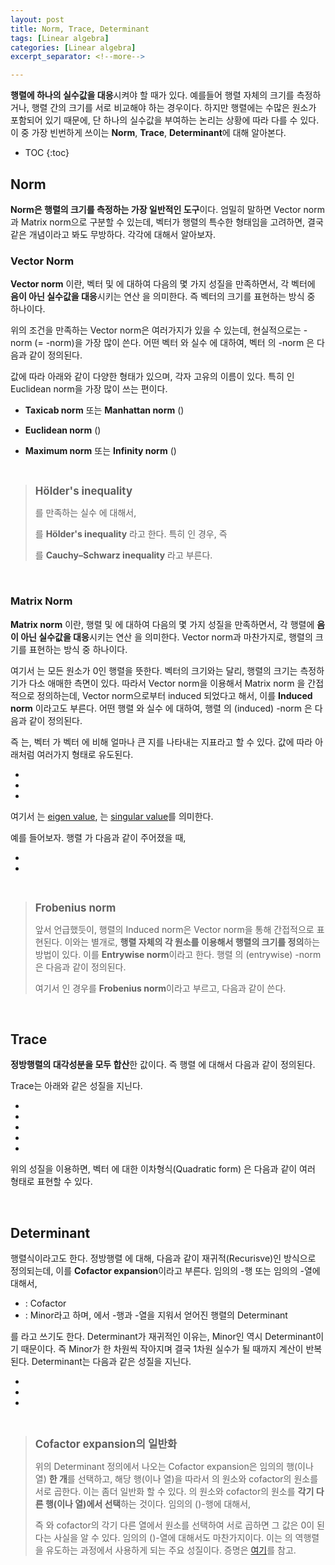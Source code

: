 ```yaml
---
layout: post
title: Norm, Trace, Determinant
tags: [Linear algebra]
categories: [Linear algebra]
excerpt_separator: <!--more-->

---
```


**행렬에 하나의 실수값을 대응**시켜야 할 때가 있다. 예를들어 행렬 자체의 크기를 측정하거나, 행렬 간의 크기를 서로 비교해야 하는 경우이다. 하지만 행렬에는 수많은 원소가 포함되어 있기 때문에, 단 하나의 실수값을 부여하는 논리는 상황에 따라 다를 수 있다. 이 중 가장 빈번하게 쓰이는 **Norm**, **Trace**, **Determinant**에 대해 알아본다. 
<!--more-->

* TOC
{:toc}



## Norm
**Norm은 행렬의 크기를 측정하는 가장 일반적인 도구**이다. 엄밀히 말하면 Vector norm과 Matrix norm으로 구분할 수 있는데, 벡터가 행렬의 특수한 형태임을 고려하면, 결국 같은 개념이라고 봐도 무방하다. 각각에 대해서 알아보자. 

### Vector Norm
**Vector norm** 이란, 벡터 <span><script type="math/tex">\mathbf{x}, \mathbf{y} \in \mathbb{R}^n</script></span> 및 <span><script type="math/tex">\alpha \in \mathbb{R}</script></span>에 대하여 다음의 몇 가지 성질을 만족하면서, 각 벡터에 **음이 아닌 실수값을 대응**시키는 연산 <span><script type="math/tex">\Vert \cdot \Vert: \mathbb{R}^n  \mapsto \mathbb{R}_{\ge 0}</script></span>을 의미한다. 즉 벡터의 크기를 표현하는 방식 중 하나이다. 

<div class="math"><script type="math/tex; mode=display">
\begin{aligned}
\small\it{\text{Triangle inequality}} ~~~&\Vert \mathbf{x}+\mathbf{y} \Vert \le \Vert \mathbf{x} \Vert + \Vert \mathbf{y} \Vert \\
\small\it{\text{Absolutely homogeneous}} ~~~&\Vert \alpha \mathbf{x} \Vert = |\alpha| \Vert \mathbf{x} \Vert \\
\small\it{\text{Positive definite}} ~~~&\Vert \mathbf{x} \Vert = 0 ~\Longleftrightarrow~ \mathbf{x}=\mathbf{0}
\end{aligned}
</script></div>


위의 조건을 만족하는 Vector norm은 여러가지가 있을 수 있는데, 현실적으로는 <span><script type="math/tex">p</script></span>-norm (= <span><script type="math/tex">\ell_p</script></span>-norm)을 가장 많이 쓴다. 어떤 벡터 <span><script type="math/tex">\mathbf{x} = [x_i] \in \mathbb{R}^n</script></span> 와 실수 <span><script type="math/tex">p \ge 1</script></span> 에 대하여, 벡터 <span><script type="math/tex">\mathbf{x}</script></span>의 <span><script type="math/tex">p</script></span>-norm 은 다음과 같이 정의된다. 

<div class="math"><script type="math/tex; mode=display">
\Vert \mathbf{x} \Vert_{p} \equiv \left( \sum_{i} |x_{i} |^p \right)^{1/p} 
</script></div>

<span><script type="math/tex">p</script></span> 값에 따라 아래와 같이 다양한 형태가 있으며, 각자 고유의  이름이 있다. 특히 <span><script type="math/tex">p=2</script></span> 인 Euclidean norm을 가장 많이 쓰는 편이다. 

* **Taxicab norm** 또는 **Manhattan norm** (<span><script type="math/tex">p=1</script></span>)
<div class="math"><script type="math/tex; mode=display">
\Vert \mathbf{x} \Vert_{1} = \sum_{i} |x_{i} |
</script></div>

* **Euclidean norm** (<span><script type="math/tex">p=2</script></span>)
<div class="math"><script type="math/tex; mode=display">
\Vert \mathbf{x} \Vert_{2} = \left( \sum_{i} x_{i}^2 \right)^{1/2} = \sqrt{\mathbf{x}^\mathsf{T} \mathbf{x}}
</script></div>

* **Maximum norm** 또는 **Infinity norm** (<span><script type="math/tex">p \to \infty</script></span>)
<div class="math"><script type="math/tex; mode=display">
\Vert \mathbf{x} \Vert_{\infty} = \max_i |x_i|
</script></div> 


<br/>

> <big>**Hölder's inequality**</big>
> 
><span><script type="math/tex">\frac{1}{p}+\frac{1}{q}=1</script></span>를 만족하는 실수 <span><script type="math/tex">p, ~q \ge 1</script></span>에 대해서, 
><div class="math"><script type="math/tex; mode=display">
|\mathbf{x}^\mathsf{T} \mathbf{y}| \le \Vert \mathbf{x} \Vert_p  \Vert \mathbf{y} \Vert_q
></script></div> 를 **Hölder's inequality** 라고 한다. 특히 <span><script type="math/tex">p=q=2</script></span> 인 경우, 즉 
><div class="math"><script type="math/tex; mode=display">
|\mathbf{x}^\mathsf{T} \mathbf{y}| \le \Vert \mathbf{x} \Vert_2  \Vert \mathbf{y} \Vert_2
></script></div> 를 **Cauchy–Schwarz inequality** 라고 부른다. 

<br/>


### Matrix Norm
**Matrix norm** 이란, 행렬 <span><script type="math/tex">\mathbf{A}, \mathbf{B} \in \mathbb{R}^{n \times m}</script></span> 및 <span><script type="math/tex">\alpha \in \mathbb{R}</script></span>에 대하여 다음의 몇 가지 성질을 만족하면서, 각 행렬에 **음이 아닌 실수값을 대응**시키는 연산 <span><script type="math/tex">\Vert \cdot \Vert: \mathbb{R}^{n \times m}  \mapsto \mathbb{R}_{\ge 0}</script></span>을 의미한다. Vector norm과 마찬가지로, 행렬의 크기를 표현하는 방식 중 하나이다. 

<div class="math"><script type="math/tex; mode=display">
\begin{aligned}
\small\it{\text{Triangle inequality}} ~~~&\Vert \mathbf{A}+\mathbf{B} \Vert \le \Vert \mathbf{A} \Vert + \Vert \mathbf{B} \Vert \\
\small\it{\text{Absolutely homogeneous}} ~~~&\Vert \alpha \mathbf{A} \Vert = |\alpha| \Vert \mathbf{A} \Vert \\
\small\it{\text{Positive definite}} ~~~&\Vert \mathbf{A} \Vert = 0 ~\Longleftrightarrow~ \mathbf{A}=\mathbf{O}
\end{aligned}
</script></div>

여기서 <span><script type="math/tex">\mathbf{O} \in \mathbb{R}^{n \times m}</script></span>는 모든 원소가 0인 행렬을 뜻한다. 벡터의 크기와는 달리, 행렬의 크기는 측정하기가 다소 애매한 측면이 있다. 따라서 Vector norm을 이용해서 Matrix norm 을 간접적으로 정의하는데, Vector norm으로부터 induced 되었다고 해서, 이를 **Induced norm** 이라고도 부른다. 어떤 행렬 <span><script type="math/tex">\mathbf{A} = [a_{ij}] \in \mathbb{R}^{n \times m}</script></span> 와 실수 <span><script type="math/tex">p \ge 1</script></span> 에 대하여, 행렬 <span><script type="math/tex">\mathbf{A}</script></span>의 (induced) <span><script type="math/tex">p</script></span>-norm 은 다음과 같이 정의된다. 


<div class="math"><script type="math/tex; mode=display">
\Vert \mathbf{A} \Vert_{p} \equiv \sup_{\mathbf{x} \ne 0} \frac{\Vert \mathbf{A} \mathbf{x} \Vert_p}{\Vert \mathbf{x} \Vert_p}
</script></div>

즉 <span><script type="math/tex">\Vert \mathbf{A} \Vert_p</script></span> 는, 벡터 <span><script type="math/tex">\mathbf{A} \mathbf{x}</script></span>가 벡터 <span><script type="math/tex">\mathbf{x}</script></span>에 비해 얼마나 큰 지를 나타내는 지표라고 할 수 있다. <span><script type="math/tex">p</script></span> 값에 따라 아래처럼 여러가지 형태로 유도된다. 

* <span><script type="math/tex">\displaystyle \Vert \mathbf{A} \Vert_1 = \max_{1 \le j \le m} \sum_i |a_{ij}|</script></span>
* <span><script type="math/tex">\displaystyle \Vert \mathbf{A} \Vert_\infty = \max_{1 \le i \le n} \sum_j |a_{ij}|</script></span>
* <span><script type="math/tex">\displaystyle \Vert \mathbf{A} \Vert_2 = \sqrt{\lambda_\text{max} (\mathbf{A}^\mathsf{T} \mathbf{A})} = \sigma_{\text{max}}(\mathbf{A})</script></span>

여기서 <span><script type="math/tex">\lambda</script></span>는 [eigen value](https://en.wikipedia.org/wiki/Eigenvalues_and_eigenvectors), <span><script type="math/tex">\sigma</script></span>는 [singular value](https://en.wikipedia.org/wiki/Singular_value)를 의미한다. 

예를 들어보자. 행렬 <span><script type="math/tex">\mathbf{A}</script></span>가 다음과 같이 주어졌을 때, 

<div class="math"><script type="math/tex; mode=display">A = 
\begin{bmatrix}
2 & 1 & -3 \\
-1 & 0 & 1
\end{bmatrix}
</script></div>

* <span><script type="math/tex">\Vert \mathbf{A} \Vert_1 = \max(2+|-1|, 1, |-3|+1)</script></span> <span><script type="math/tex">= \max(3, 1, 4) = 4</script></span>
* <span><script type="math/tex">\Vert \mathbf{A} \Vert_\infty = \max(2+1+|-3|, |-1|+1)</script></span> <span><script type="math/tex">= \max(6, 2) = 6</script></span>

<br/>

> <big>**Frobenius norm**</big>
> 
> 앞서 언급했듯이, 행렬의 Induced norm은 Vector norm을 통해 간접적으로 표현된다. 이와는 별개로, **행렬 자체의 각 원소를 이용해서 행렬의 크기를 정의**하는 방법이 있다. 이를 **Entrywise norm**이라고 한다. 행렬 <span><script type="math/tex">\mathbf{A}</script></span>의 (entrywise) <span><script type="math/tex">p</script></span>-norm 은 다음과 같이 정의된다. 
><div class="math"><script type="math/tex; mode=display">
\Vert \mathbf{A} \Vert_{p} = \left( \sum_{i,~j} |a_{ij} |^p \right)^{1/p} 
></script></div> 여기서 <span><script type="math/tex">p=2</script></span>인 경우를 **Frobenius norm**이라고 부르고, 다음과 같이 쓴다. 
><div class="math"><script type="math/tex; mode=display">
\Vert \mathbf{A} \Vert_{F} = \left( \sum_{i,~j} |a_{ij} |^2 \right)^{1/2} 
></script></div>


<br/>

## Trace
 **정방행렬의 대각성분을 모두 합산**한 값이다. 즉 행렬 <span><script type="math/tex">\mathbf{A} = [a_{ij}] \in \mathbb{R}^{n \times n}</script></span>에 대해서 다음과 같이 정의된다. 

<div class="math"><script type="math/tex; mode=display">
\text{tr}(\mathbf{A}) = \sum_i {a_{ii}}
</script></div> 

Trace는 아래와 같은 성질을 지닌다. 

* <span><script type="math/tex">\text{tr}(c\mathbf{A}) = c ~ \text{tr}(\mathbf{A}), ~~c \in \mathbb{R}</script></span>
* <span><script type="math/tex">\text{tr}(\mathbf{A}^\mathsf{T}) = \text{tr}(\mathbf{A})</script></span>
* <span><script type="math/tex">\text{tr}(\mathbf{A} + \mathbf{B}) = \text{tr}(\mathbf{A}) + \text{tr}(\mathbf{B})</script></span>
* <span><script type="math/tex">\text{tr}(\mathbf{A}\mathbf{B}) = \text{tr}(\mathbf{B}\mathbf{A})</script></span>
* <span><script type="math/tex">\text{tr}(\mathbf{A}\mathbf{B}\mathbf{C}) = \text{tr}(\mathbf{B}\mathbf{C}\mathbf{A})</script></span> <span><script type="math/tex">= \text{tr}(\mathbf{C}\mathbf{A}\mathbf{B})</script></span> 

위의 성질을 이용하면, 벡터 <span><script type="math/tex">\mathbf{x} \in \mathbb{R}^n</script></span> 에 대한 이차형식(Quadratic form) <span><script type="math/tex">\mathbf{x}^\mathsf{T} \mathbf{A} \mathbf{x}</script></span> 은 다음과 같이 여러 형태로 표현할 수 있다. 

<div class="math"><script type="math/tex; mode=display">
\mathbf{x}^\mathsf{T} \mathbf{A} \mathbf{x} = \text{tr}(\mathbf{x}^\mathsf{T} \mathbf{A} \mathbf{x}) = \text{tr}(\mathbf{A} \mathbf{x} \mathbf{x}^\mathsf{T}) = \text{tr}(\mathbf{x} \mathbf{x}^\mathsf{T} \mathbf{A})
</script></div>

<br/>

## Determinant

행렬식이라고도 한다. 정방행렬 <span><script type="math/tex">\mathbf{A} = [a_{ij}] \in \mathbb{R}^{n \times n}</script></span>에 대해, 다음과 같이 재귀적(Recurisve)인 방식으로 정의되는데, 이를 **Cofactor expansion**이라고 부른다. 임의의 <span><script type="math/tex">k</script></span>-행 또는 임의의 <span><script type="math/tex">k</script></span>-열에 대해서, 

<div class="math"><script type="math/tex; mode=display"> 
\det{\mathbf{A}} = \sum_i  \mathbf{C}_{ki} a_{ki} = \sum_j \mathbf{C}_{jk} a_{jk}
</script></div>

* <span><script type="math/tex">\mathbf{C}_{ij} = (-1)^{i+j} \mathbf{M}_{ij}</script></span> : Cofactor
* <span><script type="math/tex">\mathbf{M}_{ij}</script></span> : Minor라고 하며, <span><script type="math/tex">\mathbf{A}</script></span>에서 <span><script type="math/tex">i</script></span>-행과 <span><script type="math/tex">j</script></span>-열을 지워서 얻어진 행렬의 Determinant

<span><script type="math/tex">\det{\mathbf{A}}</script></span>를 <span><script type="math/tex">|\mathbf{A}|</script></span>라고 쓰기도 한다. Determinant가 재귀적인 이유는, Minor인 <span><script type="math/tex">\mathbf{M}_{ij}</script></span> 역시 Determinant이기 때문이다. 즉 Minor가 한 차원씩 작아지며 결국 1차원 실수가 될 때까지 계산이 반복된다. Determinant는 다음과 같은 성질을 지닌다. 

* <span><script type="math/tex">\det{\mathbf{A}}^\mathsf{T} = \det{\mathbf{A}}</script></span>
* <span><script type="math/tex">\det{\mathbf{I}} = 1</script></span>
* <span><script type="math/tex">\det{\mathbf{A}\mathbf{B}} = \det{\mathbf{A}} ~\det{\mathbf{B}}</script></span>

<br/>

> <big>**Cofactor expansion의 일반화**</big>
> 
> 위의 Determinant 정의에서 나오는 Cofactor expansion은 임의의 행(이나 열) **한 개**를 선택하고, 해당 행(이나 열)을 따라서 <span><script type="math/tex">\mathbf{A}</script></span>의 원소와 cofactor의 원소를 서로 곱한다. 이는 좀더 일반화 할 수 있다. <span><script type="math/tex">\mathbf{A}</script></span>의 원소와 cofactor의 원소를 **각기 다른 행(이나 열)에서 선택**하는 것이다. 임의의 (<span><script type="math/tex">h,k</script></span>)-행에 대해서, 
><div class="math"><script type="math/tex; mode=display">
\sum_i \mathbf{C}_{hi} a_{ki} = 
\begin{cases}
\det{\mathbf{A}} & \text{if}~~ h \ne k \\
0 & \text{otherwise}
\end{cases}
></script></div>
>즉 <span><script type="math/tex">\mathbf{A}</script></span>와 cofactor의 각기 다른 열에서 원소를 선택하여 서로 곱하면 그 값은 0이 된다는 사실을 알 수 있다. 임의의 (<span><script type="math/tex">h,k</script></span>)-열에 대해서도 마찬가지이다. 이는 <span><script type="math/tex">\mathbf{A}</script></span>의 역행렬을 유도하는 과정에서 사용하게 되는 주요 성질이다. 증명은 [여기](https://proofwiki.org/wiki/Matrix_Product_with_Adjugate_Matrix)를 참고. 




